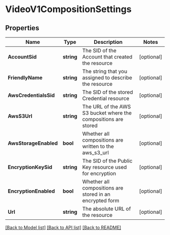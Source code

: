 # VideoV1CompositionSettings

## Properties

Name | Type | Description | Notes
------------ | ------------- | ------------- | -------------
**AccountSid** | **string** | The SID of the Account that created the resource |[optional] 
**FriendlyName** | **string** | The string that you assigned to describe the resource |[optional] 
**AwsCredentialsSid** | **string** | The SID of the stored Credential resource |[optional] 
**AwsS3Url** | **string** | The URL of the AWS S3 bucket where the compositions are stored |[optional] 
**AwsStorageEnabled** | **bool** | Whether all compositions are written to the aws_s3_url |[optional] 
**EncryptionKeySid** | **string** | The SID of the Public Key resource used for encryption |[optional] 
**EncryptionEnabled** | **bool** | Whether all compositions are stored in an encrypted form |[optional] 
**Url** | **string** | The absolute URL of the resource |[optional] 

[[Back to Model list]](../README.md#documentation-for-models) [[Back to API list]](../README.md#documentation-for-api-endpoints) [[Back to README]](../README.md)


